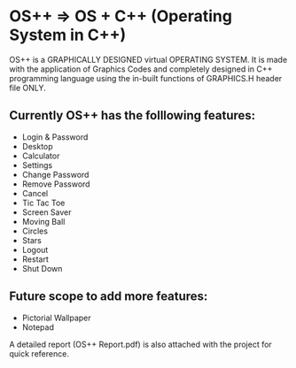 # OS++ => OS + C++ (Operating System in C++)

OS++ is a GRAPHICALLY DESIGNED virtual OPERATING SYSTEM. It is made with the application of Graphics Codes and completely designed in C++ programming language using the in-built functions of GRAPHICS.H header file ONLY.

## Currently OS++ has the folllowing features:

* Login & Password
* Desktop
* Calculator
* Settings
* Change Password
* Remove Password
* Cancel
* Tic Tac Toe
* Screen Saver
* Moving Ball
* Circles
* Stars
* Logout
* Restart
* Shut Down

## Future scope to add more features:
 
* Pictorial Wallpaper
* Notepad

A detailed report (OS++ Report.pdf) is also attached with the project for quick reference.
